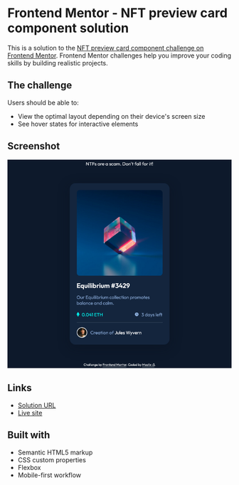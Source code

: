 # Frontend Mentor - NFT preview card component solution

This is a solution to the [NFT preview card component challenge on Frontend Mentor](https://www.frontendmentor.io/challenges/nft-preview-card-component-SbdUL_w0U). Frontend Mentor challenges help you improve your coding skills by building realistic projects. 

## The challenge

Users should be able to:

- View the optimal layout depending on their device's screen size
- See hover states for interactive elements

## Screenshot

![](./screen.png)

## Links

- [Solution URL](https://www.frontendmentor.io/solutions/simple-card-component-27lgiHJKE3)
- [Live site](https://meelix.github.io/frontendmentor-preview-card-component/)

## Built with

- Semantic HTML5 markup
- CSS custom properties
- Flexbox
- Mobile-first workflow